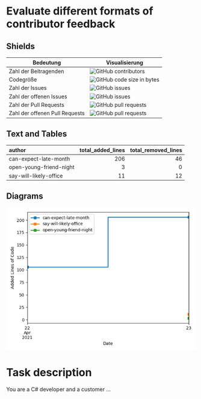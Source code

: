 # Evaluate different formats of contributor feedback

## Shields

| Bedeutung | Visualisierung |
|-----------|----------------|
| Zahl der Beitragenden | ![GitHub contributors](https://img.shields.io/github/contributors/SebastianZug/test_contributor_feedback) |
| Codegröße       | ![GitHub code size in bytes](https://img.shields.io/github/languages/code-size/SebastianZug/test_contributor_feedback) |
| Zahl der Issues | ![GitHub issues](https://img.shields.io/github/issues/SebastianZug/test_contributor_feedback)|
| Zahl der offenen Issues | ![GitHub issues](https://img.shields.io/github/issues-raw/SebastianZug/test_contributor_feedback)|
| Zahl der Pull Requests | ![GitHub pull requests](https://img.shields.io/github/issues-pr/SebastianZug/test_contributor_feedback)|
| Zahl der offenen Pull Requests | ![GitHub pull requests](https://img.shields.io/github/issues-pr-raw/SebastianZug/test_contributor_feedback)|

## Text and Tables
| author                  |   total_added_lines |   total_removed_lines |
|:------------------------|--------------------:|----------------------:|
| can-expect-late-month   |                 206 |                    46 |
| open-young-friend-night |                   3 |                     0 |
| say-will-likely-office  |                  11 |                    12 |
## Diagrams

![Bild](./statistics/AddedlinesOfCode.png)

# Task description

You are a C# developer and a customer ...
